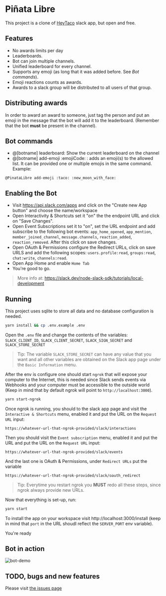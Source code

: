 # Piñata Libre

This project is a clone of [HeyTaco](https://www.heytaco.chat/) slack app, but open and free.

## Features

* No awards limits per day
* Leaderboards.
* Bot can join multiple channels.
* Unified leaderboard for every channel.
* Supports any emoji (as long that it was added before. See _Bot commands_).
* Emoji reactions counts as awards.
* Awards to a slack group will be distributed to all users of that group.

## Distributing awards

In order to award an award to someone, just tag the person and put
an emoji in the message that the bot will add it to the leaderboard.
(Remember that the bot __must__ be present in the channel).

## Bot commands

* @[botname] leaderboard: Show the current leaderboard on the channel
* @[botname] add-emoji :emojiCode: : adds an emoji(s) to the allowed list. It can be provided one or multiple emojis in the same command.
Example:
```
@PinataLibre add-emoji :taco: :new_moon_with_face:
```

## Enabling the Bot

* Visit https://api.slack.com/apps and click on the "Create new App button" and choose the name/workspace
* Open Interactivity & Shortcuts set it "on" the the endpoint URL and click on "Save Changes".
* Open Event Subscriptions set it to "on", set the URL endpoint and add subscribe to the following bot events: `app_home_opened`,  `app_mention`, `member_joined_channel`, `message.channels`, `reaction_added`, `reaction_removed`. After this click on save changes.
* Open OAuth & Permissions configure the Redirect URLs, click on save URLS and add the following scopes: `users.profile:read`, `groups:read`, `chat:write`, `channels:read`.
* Open App Home and enable `Home Tab`
* You're good to go.
> More info at: https://slack.dev/node-slack-sdk/tutorials/local-development

## Running

This project uses sqlite to store all data and no database configuration is needed.
```sh
yarn install && cp .env.example .env
```

Open the `.env` file and change the contents of the variables: `SLACK_CLIENT_ID`, `SLACK_CLIENT_SECRET`, `SLACK_SIGN_SECRET` and `SLACK_STORE_SECRET`
> Tip: The variable `SLACK_STORE_SECRET` can have any value that you want and all other variables are obtained on the Slack app page under the `Basic Information` menu.

After the env is configure one should start `ngrok` that will expose your computer to the Internet, this is needed since Slack sends events
via Webhooks and your computer must be accessible to the outside world (Keep in mind that by default ngrok will point to `http://localhost:3000`).
```sh
yarn start-ngrok
```

Once ngrok is running, you should to the slack app page and visit the `Interactive & Shortcuts` menu, enabled it and put the URL on the `Request URL` input:
```
https://whatever-url-that-ngrok-provided/slack/interactions
```

Then you should visit the `Event subscription` menu, enabled it and put the URL and put the URL on the `Request URL` input:
```
https://whatever-url-that-ngrok-provided/slack/events
```

And the last one is OAuth & Permissions, under `Redirect URLs` put the variable
```
https://whatever-url-that-ngrok-provided/slack/oauth_redirect
```
> Tip: Everytime you restart ngrok you __MUST__ redo all these steps, since ngrok always provide new URLs.

Now that everything is set-up, run:
```sh
yarn start
```

To install the app on your workspace visit http://localhost:3000/install (keep in mind that `port` in the URL shoudl reflect the `SERVER_PORT` env variable).

You're ready

## Bot in action

![bot-demo](./demo/demo.gif)

## TODO, bugs and new features

Please visit [the issues page](https://github.com/cabelitos/pinata-libre/issues)

